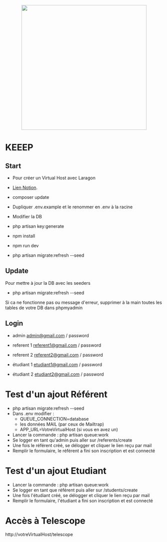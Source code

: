 <p align="center"><a href="https://laravel.com" target="_blank"><img src="https://raw.githubusercontent.com/laravel/art/master/logo-lockup/5%20SVG/2%20CMYK/1%20Full%20Color/laravel-logolockup-cmyk-red.svg" width="400"></a></p>

# KEEEP
## Start

- Pour créer un Virtual Host avec Laragon
- [Lien Notion](https://educated-fruitadens-b47.notion.site/Install-projet-Github-sur-Laragon-e7ff85e7bbbf4a4f96b3a29620133970 "Projet Laravel sur Virtual Host avec Laragon").

- composer update
- Dupliquer .env.example et le renommer en .env à la racine
- Modifier la DB
- php artisan key:generate
- npm install
- npm run dev
- php artisan migrate:refresh --seed

## Update

Pour mettre à jour la DB avec les seeders
- php artisan migrate:refresh --seed

Si ca ne fonctionne pas ou message d'erreur, supprimer à la main toutes les tables de votre DB dans phpmyadmin

## Login

- admin
admin@gmail.com / password

- referent 1
referent1@gmail.com / password

- referent 2
referent2@gmail.com / password

- étudiant 1
etudiant1@gmail.com / password

- étudiant 2
etudiant2@gmail.com / password

# Test d'un ajout Référent

- php artisan migrate:refresh --seed
- Dans .env modifier : 
    * QUEUE_CONNECTION=database 
    * les données MAIL (par ceux de Mailtrap)
    * APP_URL=VotreVirtualHost (si vous en avez un)
- Lancer la commande : php artisan queue:work
- Se logger en tant qu'admin puis aller sur /referents/create
- Une fois le référent créé, se délogger et cliquer le lien reçu par mail
- Remplir le formulaire, le référent a fini son inscription et est connecté

# Test d'un ajout Etudiant

- Lancer la commande : php artisan queue:work
- Se logger en tant que référent puis aller sur /students/create
- Une fois l'étudiant créé, se délogger et cliquer le lien reçu par mail
- Remplir le formulaire, l'étudiant a fini son inscription et est connecté

# Accès à Telescope

http://votreVirtualHost/telescope